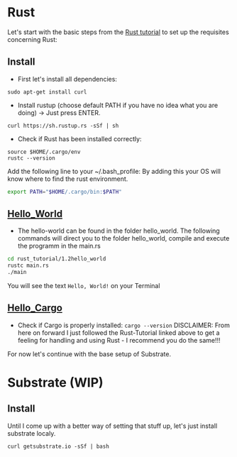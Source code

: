 # Rust
 Let's start with the basic steps from the [Rust
 tutorial](https://doc.rust-lang.org/book/2018-edition/index.html) to set up the
 requisites concerning Rust:
## Install
- First let's install all dependencies:
```
sudo apt-get install curl
```
- Install rustup (choose default PATH if you have no idea what you are doing) ->
Just press ENTER.
```
curl https://sh.rustup.rs -sSf | sh
```
- Check if Rust has been installed correctly:
```
source $HOME/.cargo/env
rustc --version
```

Add the following line to your ~/.bash_profile:
By adding this your OS will know where to find the rust environment.
``` bash
export PATH="$HOME/.cargo/bin:$PATH"
```

## [Hello_World](https://doc.rust-lang.org/book/2018-edition/ch01-02-hello-world.html)
- The hello-world can be found in the folder hello_world. The following commands
will direct you to the folder hello_world, compile and execute the programm in
the main.rs

```bash
cd rust_tutorial/1.2hello_world
rustc main.rs
./main
```

You will see the text ```Hello, World!``` on your Terminal

## [Hello_Cargo](https://doc.rust-lang.org/book/2018-edition/ch01-03-hello-cargo.html)
- Check if Cargo is properly installed: ```cargo --version```
DISCLAIMER: From here on forward I just followed the Rust-Tutorial linked above
to get a feeling for handling and using Rust - I recommend you do the same!!!

For now let's continue with the base setup of Substrate.

# Substrate (WIP)

## Install
Until I come up with a better way of setting that stuff up, let's just install substrate localy.
```
curl getsubstrate.io -sSf | bash
```
